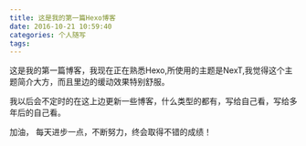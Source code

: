 ```yaml
---
title: 这是我的第一篇Hexo博客
date: 2016-10-21 10:59:40
categories: 个人随写
tags:
---
```

 这是我的第一篇博客，我现在正在熟悉Hexo,所使用的主题是NexT,我觉得这个主题简介大方，而且里边的缓动效果特别舒服。
 
 我以后会不定时的在这上边更新一些博客，什么类型的都有，写给自己看，写给多年后的自己看。
 
 加油， 每天进步一点，不断努力，终会取得不错的成绩！